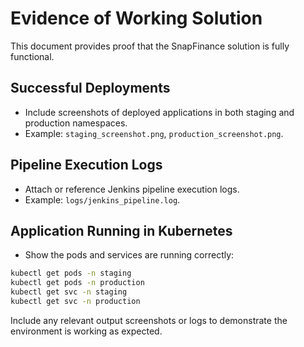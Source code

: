 # Evidence of Working Solution

This document provides proof that the SnapFinance solution is fully functional.

## Successful Deployments
- Include screenshots of deployed applications in both staging and production namespaces.
- Example: `staging_screenshot.png`, `production_screenshot.png`.

## Pipeline Execution Logs
- Attach or reference Jenkins pipeline execution logs.
- Example: `logs/jenkins_pipeline.log`.

## Application Running in Kubernetes
- Show the pods and services are running correctly:
```bash
kubectl get pods -n staging
kubectl get pods -n production
kubectl get svc -n staging
kubectl get svc -n production
```

Include any relevant output screenshots or logs to demonstrate the environment is working as expected.

